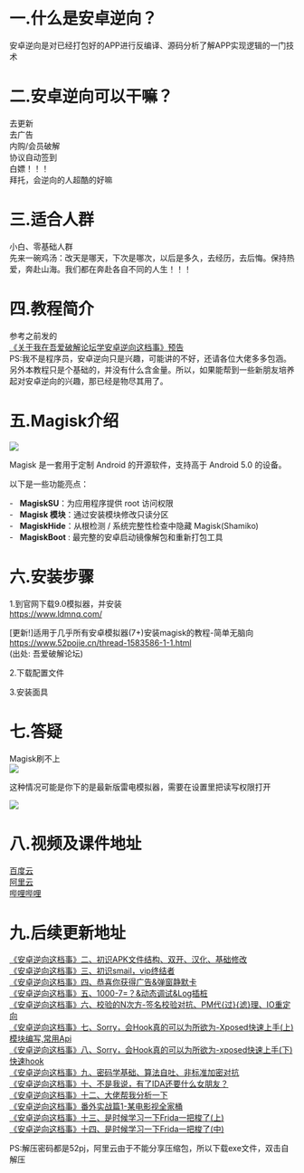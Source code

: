 # 一.什么是安卓逆向？  

安卓逆向是对已经打包好的APP进行反编译、源码分析了解APP实现逻辑的一门技术  
# 二.安卓逆向可以干嘛？  

去更新  
去广告  
内购/会员破解  
协议自动签到  
白嫖！！！  
拜托，会逆向的人超酷的好嘛  
  
# 三.适合人群  

小白、零基础人群  
先来一碗鸡汤：改天是哪天，下次是哪次，以后是多久，去经历，去后悔。保持热爱，奔赴山海。我们都在奔赴各自不同的人生！！！  
  
# 四.教程简介  

参考之前发的  
[《关于我在吾爱破解论坛学安卓逆向这档事》预告](https://www.52pojie.cn/thread-1692384-1-1.html)  
PS:我不是程序员，安卓逆向只是兴趣，可能讲的不好，还请各位大佬多多包涵。另外本教程只是个基础的，并没有什么含金量。所以，如果能帮到一些新朋友培养起对安卓逆向的兴趣，那已经是物尽其用了。  
# 五.Magisk介绍  

![](https://raw.githubusercontent.com/ZJ595/AndroidReverse/main/Pic/Carnac%E6%B1%89%E5%8C%96%E7%89%88_4bMGoiLnJJ.png)


Magisk 是一套用于定制 Android 的开源软件，支持高于 Android 5.0 的设备。  
  
以下是一些功能亮点：  
  
-   **MagiskSU**：为应用程序提供 root 访问权限  
-   **Magisk 模块**：通过安装模块修改只读分区  
-   **MagiskHide**：从根检测 / 系统完整性检查中隐藏 Magisk(Shamiko)  
-   **MagiskBoot** : 最完整的安卓启动镜像解包和重新打包工具  
  
  
  
# 六.安装步骤  

  
1.到官网下载9.0模拟器，并安装  
https://www.ldmnq.com/  
  
[更新!]适用于几乎所有安卓模拟器(7+)安装magisk的教程-简单无脑向  
https://www.52pojie.cn/thread-1583586-1-1.html  
(出处: 吾爱破解论坛)  
  
  
2.下载配置文件  
  
3.安装面具  
  
# 七.答疑  

Magisk刷不上  
![](https://raw.githubusercontent.com/ZJ595/AndroidReverse/main/Pic/QQ_cX1PyTDD8C.png)


这种情况可能是你下的是最新版雷电模拟器，需要在设置里把读写权限打开  

![](https://raw.githubusercontent.com/ZJ595/AndroidReverse/main/Pic/QQ_x1fLNSspol.png)

  
# 八.视频及课件地址  

[百度云](https://pan.baidu.com/s/1cFWTLn14jeWfpXxlx3syYw?pwd=nqu9)  
[阿里云](https://www.aliyundrive.com/s/TJoKMK6du6x)  
[哔哩哔哩](https://www.bilibili.com/video/BV1wT411N7sV)  
  
# 九.后续更新地址  

  
[《安卓逆向这档事》二、初识APK文件结构、双开、汉化、基础修改](https://www.52pojie.cn/thread-1695796-1-1.html)  
[《安卓逆向这档事》三、初识smail，vip终结者](https://www.52pojie.cn/thread-1701353-1-1.html)    
[《安卓逆向这档事》四、恭喜你获得广告&弹窗静默卡](https://www.52pojie.cn/thread-1706691-1-1.html)  
[《安卓逆向这档事》五、1000-7=？&动态调试&Log插桩](https://www.52pojie.cn/thread-1714727-1-1.html)  
[《安卓逆向这档事》六、校验的N次方-签名校验对抗、PM代{过}{滤}理、IO重定向](https://www.52pojie.cn/thread-1731181-1-1.html)  
[《安卓逆向这档事》七、Sorry，会Hook真的可以为所欲为-Xposed快速上手(上)模块编写,常用Api](https://www.52pojie.cn/thread-1740944-1-1.html)  
[《安卓逆向这档事》八、Sorry，会Hook真的可以为所欲为-xposed快速上手(下)快速hook](https://www.52pojie.cn/thread-1748081-1-1.html)  
[《安卓逆向这档事》九、密码学基础、算法自吐、非标准加密对抗](https://www.52pojie.cn/thread-1762225-1-1.html)  
[《安卓逆向这档事》十、不是我说，有了IDA还要什么女朋友？](https://www.52pojie.cn/thread-1787667-1-1.html)  
[《安卓逆向这档事》十二、大佬帮我分析一下](https://www.52pojie.cn/thread-1809646-1-1.html)  
[《安卓逆向这档事》番外实战篇1-某电影视全家桶](https://www.52pojie.cn/thread-1814917-1-1.html)  
[《安卓逆向这档事》十三、是时候学习一下Frida一把梭了(上)](https://www.52pojie.cn/thread-1823118-1-1.html)  
[《安卓逆向这档事》十四、是时候学习一下Frida一把梭了(中)](https://www.52pojie.cn/thread-1838539-1-1.html)  
  
  
PS:解压密码都是52pj，阿里云由于不能分享压缩包，所以下载exe文件，双击自解压
